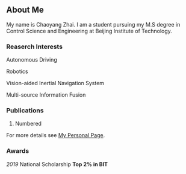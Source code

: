 ## About Me

My name is Chaoyang Zhai. I am a student pursuing my M.S degree in Control Science and Engineering at Beijing Institute of Technology.

### Reaserch Interests

Autonomous Driving 

Robotics

Vision-aided Inertial Navigation System

Multi-source Information Fusion

### Publications

1. Numbered

For more details see [My Personal Page](https://chaoyang-1996.github.io).

### Awards

_2019_   National Scholarship   **Top 2% in BIT**
